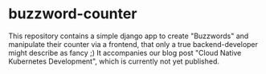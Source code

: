 # buzzword-counter

This repository contains a simple django app to create "Buzzwords" and manipulate their counter via a frontend, that only a true backend-developer might describe as fancy ;)
It accompanies our blog post "Cloud Native Kubernetes Development", which is currently not yet published.
